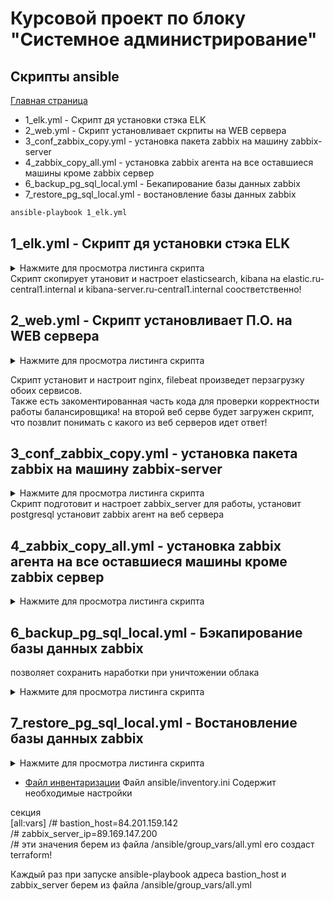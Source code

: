 # Курсовой проект по блоку "Системное администрирование"

## Скрипты ansible

[Главная страница](https://github.com/ysatii/Course_project_on_the_block_System_Administration/blob/main/README.md)

  * 1_elk.yml - Скрипт дя установки стэка ELK  
  * 2_web.yml - Скрипт установливает скрпиты на WEB сервера  
  * 3_conf_zabbix_copy.yml - установка пакета zabbix на машину zabbix-server  
  * 4_zabbix_copy_all.yml - установка zabbix агента на все оставшиеся машины кроме zabbix сервер  
  * 6_backup_pg_sql_local.yml - Бекапирование базы данных zabbix  
  * 7_restore_pg_sql_local.yml - востановление базы данных zabbix  


```sh
ansible-playbook 1_elk.yml
```


## 1_elk.yml - Скрипт дя установки стэка ELK
<details>
<summary>Нажмите для просмотра листинга скрипта</summary>

```
---
- name: Настройка и установка elasticsearch
  tags: elasticsearch
  hosts: elasticsearch
  gather_facts: no
  become: yes
  tasks:

    - name: Проверка доступности
      ping:
      register: ping_result

    - name: Копирование пакета elastics
      copy:
        src: packages/{{ pkg_elastic }}
        dest: /tmp/

    - name: Установка пакета elasticsearch .deb
      apt:
        deb: "/tmp/{{ pkg_elastic }}"
        state: present
    
    - name: Копирование файла конфигурации elasticsearch.yml
      copy:
        src: templates/elasticsearch.yml
        mode: 0640
        dest: /etc/elasticsearch/elasticsearch.yml

    - name: переззапуск elasticsearch
      service:
        name: elasticsearch
        state: restarted
        enabled: true

- name: Настройка и установка kibana
  tags: kibana
  hosts: kibana
  gather_facts: no
  become: yes
  tasks:
    - name: Копирование пакета kibana
      copy:
        src: packages/{{ pkg_kibana }}
        dest: /tmp/

    - name: Установка пакета kibana .deb
      apt:
        deb: "/tmp/{{ pkg_kibana }}"
        state: present

    - name: Копирование файла конфигурации kibana.yml
      template:
        src: templates/kibana.yml.j2
        mode: 0640
        dest: /etc/kibana/kibana.yml

    - name: перезапуск kibana
      systemd:
        name: kibana
        state: restarted
        enabled: true
...
```
</details>
Скрипт  скопирует утановит и настроет elasticsearch, kibana на elastic.ru-central1.internal и kibana-server.ru-central1.internal соостветственно!


## 2_web.yml - Скрипт установливает П.О. на WEB сервера
 
<details>
<summary>Нажмите для просмотра листинга скрипта</summary>

```
---
- name: Установка пакетов на web сервера
  hosts: web_servers
  gather_facts: no
  become: yes
  tasks:

    - name: Проверка доступности
      ping:
      register: ping_result

    - name: Обновление кеш
      apt:
        update_cache: yes

    - name: Установка nginx
      apt:
        name: nginx
        state: present

    - name: Копирование страницы index.html на сервера 
      copy:
        src: templates/index.html
        dest: /var/www/html/
    
    - name: перзапуск nginx
      service:
        name: nginx
        state: restarted
    
    - name: Копирование filebeat
      copy:
        src: packages/{{ pkg_name }}
        dest: /tmp/
    
    - name: Установка filebeat .deb
      apt:
        deb: "/tmp/{{ pkg_name }}"
        state: present

    - name: Копирование файла настроек filebeat.yml
      template:
        src: templates/filebeat.yml.j2
        mode: 0644
        dest: /etc/filebeat/filebeat.yml

    - name: Конфигурирование nginx модуля
      copy:
        dest: /etc/filebeat/modules.d/nginx.yml.disabled
        content: |
          - module: nginx
            # Access logs
            access:
              enabled: true

            # Error logs
            error:
              enabled: true
        mode: 0644
     
    - name: Активируе nginx модуль для filebeat
      shell:
        cmd:  filebeat setup --dashboards && filebeat modules enable system nginx
        
    - name: перезапуск демона systemd
      shell:
        cmd: systemctl daemon-reload
    
    - name: Перезапускаемм Filebeat
      systemd:
        name: filebeat.service
        state: restarted
        enabled: true

 
- name: Мониторинг сервера nginx в zabbix
  hosts: web_servers
  gather_facts: no
  become: yes
  tasks:
    - name: Копируем файл конфигурации stub_status.conf
      template:
        src: templates2/stub_status.conf
        mode: 0644
        dest:  /etc/nginx/conf.d/stub_status.conf

    - name:  Добавляем настройки в /etc/nginx/nginx.conf
      blockinfile:
        path: /etc/nginx/nginx.conf
        marker: "access_log /var/log/nginx/access.log;"
        insertafter: "access_log /var/log/nginx/access.log;"
        block: "{{ lookup('file', 'templates2/nginx.conf') }}"
    
    - name: Убираем строку из error.log
      lineinfile:
        path: /etc/nginx/nginx.conf
        state: absent
        regexp: '^% error_log /var/log/nginx/error.log;'

    - name: Убираем строку из  access.log
      lineinfile:
        path: /etc/nginx/nginx.conf
        state: absent
        regexp: '^%access_log /var/log/nginx/access.log;'

    - name: Перезапускаем nginx
      systemd:
        name: nginx.service
        state: restarted
        enabled: true
...    
```
</details>

Скрипт установит и настроит nginx, filebeat произведет перзагрузку обоих сервисов.  
Также есть закоментированная часть кода для проверки корректности работы балансировщика! 
на второй веб серве будет загружен скрипт, что позвлит понимать с какого из веб серверов идет ответ!


## 3_conf_zabbix_copy.yml - установка пакета zabbix на машину zabbix-server
 
<details>
<summary>Нажмите для просмотра листинга скрипта</summary>

```
- name: Установка и настройка zabbix 
  hosts: zabbix_server
  gather_facts: no
  vars:
    host: "localhost"                     # адрес хоста
    db_port: 5432                         # PostgreSQL (по умолчанию 5432)
    db_name: "zabbix"                     # базы данных
    db_user: "{{ zabbix_user }}"          # пользователя базы данных
    db_password: "{{ zabbix_password }}"  # пароль пользователя базы данных
  become: yes
  tasks:

  - name: Проверка доступности
    ping:
    register: ping_result
 
  - name: Обновление системы и установка зависимостей
    apt:
      update_cache: yes
      name: ['wget', 'curl', 'nginx', 'postgresql', 'postgresql-contrib', 'php-fpm', 'php-pgsql', 'php-bcmath', 'php-mbstring', 'php-gd', 'php-xml', 'mc']
      state: present
   
 
  
  - name: Обновление кеш
    apt:
      update_cache: yes

  - name: Копирование установочного пакета zabbix репозитория
    copy:
      src: packages/{{ pkg_zabbix }}
      dest: /tmp/

  - name: Установка zabbix репозитория
    command: dpkg -i /tmp/{{ pkg_zabbix }}

  - name: Обновление кеша установщика
    apt:
      update_cache: yes

  
  - name: Установка  Zabbix Server и компонентов
    become: yes
    apt:
      name: ['zabbix-server-pgsql', 'zabbix-frontend-php', 'zabbix-nginx-conf', 'zabbix-agent', 'zabbix-sql-scripts']
      state: present

          # --------------------------------------------------------------

  - name: Создаем пользователя pgsql и базы данных
    shell:
     cmd: |
        su - postgres -c "psql --command \"CREATE USER {{ zabbix_user }} WITH PASSWORD '{{ zabbix_password }}';\"" && \
        su - postgres -c "psql --command \"CREATE DATABASE zabbix OWNER {{ zabbix_user }};\""         
        

 
  - name: Импортировать начальную структуру базы данных pgsql 
    shell: |
      zcat /usr/share/zabbix-sql-scripts/postgresql/server.sql.gz | sudo -u {{ zabbix_user }} -p {{ zabbix_password }} psql zabbix  | sudo -u {{ zabbix_user }} -p {{ zabbix_password }} psql zabbix
  

  

   #  ----------------------------------------
   
  - name: Копируем zabbix_server.conf файл настроек zabbix
    template:
      src: templates/zabbix_server.conf.j2
      mode: 0644
      dest: /etc/zabbix/zabbix_server.conf
  
    
  - name: Устанавливаем пароль пользователя pgsql в файле /etc/zabbix/zabbix_server.conf
    lineinfile:
       dest: /etc/zabbix/zabbix_server.conf
       regexp: '^# DBPassword='
       line: 'DBPassword={{ db_password }}' 

  - name : Очищаем файл настроек web интерфейса etc/zabbix/web/zabbix.conf.php
    shell:
      cmd: |
        echo -n > /etc/zabbix/web/zabbix.conf.php

  - name: Генерируем содержимое файла настроек web интерфейса /etc/zabbix/web/zabbix.conf.php
    become: yes
    blockinfile:
       path: /etc/zabbix/web/zabbix.conf.php
       block: |
         <?php
         // Zabbix GUI configuration file.

          $DB['TYPE']				= 'POSTGRESQL';
          $DB['SERVER']			= '{{ host }}';
          $DB['DATABASE']		= '{{ db_name }}';
          $DB['USER']			= '{{ db_user }}';
          $DB['PASSWORD']		= '{{ db_password }}';

          // Schema name. Used for PostgreSQL.
          $DB['SCHEMA']			= '';

          // Used for TLS connection.
          $DB['ENCRYPTION']		= false;
          $DB['KEY_FILE']			= '';
          $DB['CERT_FILE']		= '';
          $DB['CA_FILE']			= '';
          $DB['VERIFY_HOST']		= false;
          $DB['CIPHER_LIST']		= '';

          // Vault configuration. Used if database credentials are stored in Vault secrets manager.
          $DB['VAULT_URL']		= '';
          $DB['VAULT_DB_PATH']	= '';
          $DB['VAULT_TOKEN']		= '';

          // Use IEEE754 compatible value range for 64-bit Numeric (float) history values.
          // This option is enabled by default for new Zabbix installations.
          // For upgraded installations, please read database upgrade notes before enabling this option.
          $DB['DOUBLE_IEEE754']	= true;

          // Uncomment and set to desired values to override Zabbix hostname/IP and port.
          // $ZBX_SERVER			= '';
          // $ZBX_SERVER_PORT		= '';

          $ZBX_SERVER_NAME		= 'my-zabbix';

          $IMAGE_FORMAT_DEFAULT	= IMAGE_FORMAT_PNG;
 
  
  
  - name: Настроиваем  PHP для Zabbix /etc/php/8.1/fpm/php.ini
    become: yes
    blockinfile:
       path: /etc/php/8.1/fpm/php.ini
       block: |
         post_max_size = 16M
         upload_max_filesize = 2M
         max_execution_time = 300
         max_input_time = 300
         memory_limit = 128M
         date.timezone = Europe/Moscow

  - name: Настроиваем  Nginx для Zabbix /etc/nginx/conf.d/zabbix.conf
    blockinfile:
      path: /etc/nginx/conf.d/zabbix.conf
      block: |
          server {
              listen 80;
              server_name  {{ server_name }};

              root /usr/share/zabbix;

              index index.php index.html index.htm;

              location / {
                  try_files $uri $uri/ =404;
              }

              location ~ \.php$ {
                  fastcgi_pass unix:/var/run/php/php8.1-fpm.sock;
                  fastcgi_param SCRIPT_FILENAME $document_root$fastcgi_script_name;
                  include fastcgi_params;
              }

              location ~ /\.ht {
                  deny all;
              }
          }

  - name: Перезапускаем сервисы Zabbix и Nginx
    become: yes
    systemd:
        name: "{{ item }}"
        state: restarted
        enabled: true  
    with_items:
        - zabbix-server
        - zabbix-agent
        - nginx
        - php8.1-fpm

  - name: Печать адреса сервера zabbix
    ansible.builtin.debug:
        msg: "Для работы с zabbix перейдите по адресу http://{{ zabbix_server_ip }} логин 'Admin' пароль 'zabbix'"

```
</details>
 Скрипт подготовит и настроет zabbix_server для работы, установит postgresql
 установит zabbix агент на веб сервера


## 4_zabbix_copy_all.yml - установка zabbix агента на все оставшиеся машины кроме zabbix сервер
 
<details>
<summary>Нажмите для просмотра листинга скрипта</summary>

```
- name: Установка Zabbix агента на сервера
  hosts: all-servers
  gather_facts: no
  become: yes
  tasks:
    - name: Проверка доступности
      ping:
      register: ping_result

    - name: Обновление кеш
      apt:
        update_cache: yes
        
    - name: Копируем zabbix пакет
      copy:
        src: packages/{{ pkg_zabbix }}
        dest: /tmp/

    - name: Устанавливаем zabbix репозиторий
      command: dpkg -i /tmp/{{ pkg_zabbix }}

    - name: Устанавливаем zabbix-agent
      apt:
        name: zabbix-agent
        state: present
        update_cache: yes

    - name: Добавляем IP zabbix сервера
      replace:
        path: /etc/zabbix/zabbix_agentd.conf
        regexp: 'Server=127.0.0.1'
        replace: 'Server={{ zabbix_server }}'

    - name: Добавляем IP активного сервера
      replace:
        path: /etc/zabbix/zabbix_agentd.conf
        regexp: 'ServerActive=127.0.0.1'
        replace: 'ServerActive={{ zabbix_server }}'

    - name: Перезапускаем zabbix agent
      systemd:
        name: zabbix-agent
        state: restarted
        enabled: true   

```
</details>

## 6_backup_pg_sql_local.yml - Бэкапирование базы данных zabbix
позволяет сохранить наработки при уничтожении облака
 
<details>
<summary>Нажмите для просмотра листинга скрипта</summary>

```
---
- name: Бэкапирование базы данных 
  hosts: zabbix_server 
  gather_facts: yes
  vars:
    backup_file: "/tmp/{{backup_f}}"
    timestamp: "{{ ansible_date_time.iso8601 }}"
    new_name: "/tmp/{{ db_name_local }}_{{ timestamp }}dump.backup"
  tasks:
    - name: Проверяем, существует ли файл на удаленном сервере
      ansible.builtin.stat:
        path: "{{ backup_file }}"
      register: file_stat
      become: yes

    - name: Удаляем файл, если он существует
      ansible.builtin.file:
        path: "{{ backup_file }}"
        state: absent
      become: yes
      when: file_stat.stat.exists
    
    - name: Создаем дамп базы данных
      command: >
        pg_dump -h {{ db_host_local }} -p {{ db_port_local }} -U {{ db_user_local }} -F c -b -v -f "{{ backup_file }}" "{{ db_name_local}}"
      environment:
        PGPASSWORD: "{{ db_password_local }}"   
      register: dump_result

    - name: Проверяем создан ли бэкап
      debug:
        msg: "Дамп успешно создан: {{ backup_file }}"
      when: dump_result.rc == 0

    - name: Ошибка создания бэкапа
      debug:
        msg: "Ошибка создания базы данных {{ db_name_local }}"
      when: dump_result.rc != 0

    - name: Получаем файл дамп базы данных с удаленного сервера
      ansible.builtin.fetch:
        src: "{{ backup_file }}"
        dest: templates2/
        flat: yes
      become: yes



    - name: Периеименовываем файл имя бд + дата и время создания
      shell:
        cmd: |
          mv "{{ backup_file }}" "{{new_name}}"



    - name: Получаем файл дамп базы данных с удаленного сервера время и дата
      ansible.builtin.fetch:
        src: "{{new_name}}"
        dest: "templates2/rezerv/"
        flat: yes
      become: yes
```
</details>

## 7_restore_pg_sql_local.yml - Востановление базы данных zabbix 
 
<details>
<summary>Нажмите для просмотра листинга скрипта</summary>

```
---
- name: Востновление дампа базы данных
  hosts: zabbix_server
  become: yes
  vars:
    ansible_user: root
  tasks:
  - name: Копирование файла zabbix.backup с дампом pgsql 
    copy:
      src: "{{restore_dir}}/{{restore_file}}"
      dest: /tmp/

  - name: Создаем файл.pgpass file for PostgreSQL authentication
    copy:
        dest: /{{ ansible_user }}/.pgpass
        content: "localhost:5432:zabbix:postgres:12345678\n"
        owner: "{{ ansible_user }}"
        mode: '0600'

  - name: Создаем run_commands.sh скрипт
    copy:
        dest: /{{ ansible_user }}/run_commands.sh
        content: |
          #!/bin/bash

          # Подключаемся к PostgreSQL и выполняем команды
          sudo -u postgres psql << EOF
          ALTER DEFAULT PRIVILEGES FOR ROLE postgres IN SCHEMA public GRANT SELECT, INSERT, DELETE, UPDATE ON TABLES TO zabbix WITH GRANT OPTION;
          CREATE ROLE mdb_replication;
          CREATE ROLE mdb_admin;
          CREATE EXTENSION IF NOT EXISTS "uuid-ossp";
          CREATE EXTENSION IF NOT EXISTS "xml2";
          ALTER USER zabbix WITH SUPERUSER;
          SELECT * FROM pg_available_extensions WHERE name = 'xml2';
          ALTER USER postgres WITH PASSWORD '12345678';
          EOF

          # Выполняем восстановление из бэкапа
          pg_restore -h localhost -p 5432 -U postgres -d zabbix --clean --if-exists -v /tmp/zabbix.backup
        owner: "{{ ansible_user }}"
        mode: '0755'

  - name: Execute run_commands.sh script
    command: /{{ ansible_user }}/run_commands.sh
    become: yes
    become_user: "{{ ansible_user }}"
```
</details>

* [Файл инвентаризации](https://github.com/ysatii/Course_project_on_the_block_System_Administration/blob/main/ansible/inventory.ini)
 Файл ansible/inventory.ini  Содержит необходимые настройки 

секция  
[all:vars]
/# bastion_host=84.201.159.142  
/# zabbix_server_ip=89.169.147.200  
/# эти значения берем из файла /ansible/group_vars/all.yml его создаст terraform!  

Каждый раз при запуске ansible-playbook адреса bastion_host и zabbix_server берем из файла /ansible/group_vars/all.yml



